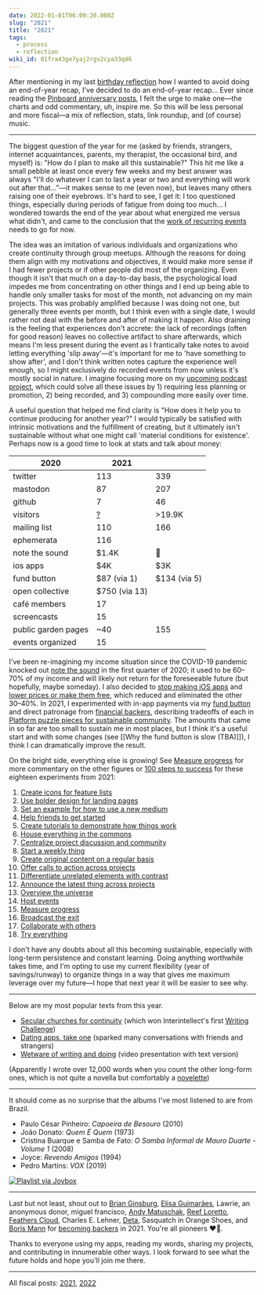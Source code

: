 ```yaml
---
date: 2022-01-01T06:09:20.000Z
slug: "2021"
title: "2021"
tags:
  - process
  - reflection
wiki_id: 01fra43ge7yaj2rgv2cya33q46
---
```

After mentioning in my last [birthday reflection](https://utopia.rosano.ca/thirty-three) how I wanted to avoid doing an end-of-year recap, I've decided to do an end-of-year recap… Ever since reading the [Pinboard anniversary posts](https://blog.pinboard.in/2020/07/pinboard%5Fis%5Feleven/), I felt the urge to make one—the charts and odd commentary, uh, inspire me. So this will be less personal and more fiscal—a mix of reflection, stats, link roundup, and (of course) music.

---

The biggest question of the year for me (asked by friends, strangers, internet acquaintances, parents, my therapist, the occasional bird, and myself) is: "How do I plan to make all this sustainable?" This hit me like a small pebble at least once every few weeks and my best answer was always "I'll do whatever I can to last a year or two and everything will work out after that…"—it makes sense to me (even now), but leaves many others raising one of their eyebrows. It's hard to see, I get it: I too questioned things, especially during periods of fatigue from doing too much… I wondered towards the end of the year about what energized me versus what didn't, and came to the conclusion that the [work of recurring events](https://ephemerata.rosano.ca/01fh30m6w0njmbbt4jayzyr2yq) needs to go for now.

The idea was an imitation of various individuals and organizations who create continuity through group meetups. Although the reasons for doing them align with my motivations and objectives, it would make more sense if I had fewer projects or if other people did most of the organizing. Even though it isn't that much on a day-to-day basis, the psychological load impedes me from concentrating on other things and I end up being able to handle only smaller tasks for most of the month, not advancing on my main projects. This was probably amplified because I was doing not one, but generally three events per month, but I think even with a single date, I would rather not deal with the before and after of making it happen. Also draining is the feeling that experiences don't accrete: the lack of recordings (often for good reason) leaves no collective artifact to share afterwards, which means I'm less present during the event as I frantically take notes to avoid letting everything 'slip away'—it's important for me to 'have something to show after', and I don't think written notes capture the experience well enough, so I might exclusively do recorded events from now unless it's mostly social in nature. I imagine focusing more on my [upcoming podcast project](https://strolling.rosano.ca), which could solve all these issues by 1) requiring less planning or promotion, 2) being recorded, and 3) compounding more easily over time.

A useful question that helped me find clarity is "How does it help you to continue producing for another year?" I would typically be satisfied with intrinsic motivations and the fulfillment of creating, but it ultimately isn't sustainable without what one might call 'material conditions for existence'. Perhaps now is a good time to look at stats and talk about money:

| 2020                | 2021                                               |              |
| ------------------- | -------------------------------------------------- | ------------ |
| twitter             | 113                                                | 339          |
| mastodon            | 87                                                 | 207          |
| github              | 7                                                  | 46           |
| visitors            | [?](https://utopia.rosano.ca/rethinking-analytics) | \>19.9K      |
| mailing list        | 110                                                | 166          |
| ephemerata          | 116                                                |              |
| note the sound      | $1.4K                                              | 🏁           |
| ios apps            | $4K                                                | $3K          |
| fund button         | $87 (via 1)                                        | $134 (via 5) |
| open collective     | $750 (via 13)                                      |              |
| café members        | 17                                                 |              |
| screencasts         | 15                                                 |              |
| public garden pages | \~40                                               | 155          |
| events organized    | 15                                                 |              |

I've been re-imagining my income situation since the COVID-19 pandemic knocked out [note the sound](https://archive.rosano.ca/tagged/Opus%201/chrono) in the first quarter of 2020; it used to be 60–70% of my income and will likely not return for the foreseeable future (but hopefully, maybe someday). I also decided to [stop making iOS apps](https://ephemerata.rosano.ca/01fmeehzvr3n9q0rkrnf7y2d5c) and [lower prices or make them free](https://rosano.hmm.garden/01fr8tyecqmn1r0r87p86nttw3), which reduced and eliminated the other 30–40%. In 2021, I experimented with in-app payments via my [fund button](https://cafe.rosano.ca/t/the-fund-button/69) and direct patronage from [financial backers](https://rosano.ca/back), describing tradeoffs of each in [Platform puzzle pieces for sustainable community](https://ephemerata.rosano.ca/01fpp2xb6fe3xbpswvfc4pxbmq/#funding-sustainable-income). The amounts that came in so far are too small to sustain me in most places, but I think it's a useful start and with some changes (see \[\[Why the fund button is slow (TBA)\]\]), I think I can dramatically improve the result.

On the bright side, everything else is growing! See [Measure progress](https://rosano.hmm.garden/01fr7dfwen2mq509p64g58swyh) for more commentary on the other figures or [100 steps to success](https://rosano.hmm.garden/01ev1wh0nnpt3nkq2r8msvw9a2) for these eighteen experiments from 2021:

1. [Create icons for feature lists](https://rosano.hmm.garden/01ev1y7rmjztmqdshtvkv714wy)
2. [Use bolder design for landing pages](https://rosano.hmm.garden/01ev20dze3ntrr42beqxh5de80)
3. [Set an example for how to use a new medium](https://rosano.hmm.garden/01evy0fctxpy7sq44zjp5wsc0s)
4. [Help friends to get started](https://rosano.hmm.garden/01f255wk8f42fbg4zv5hsjz6sh)
5. [Create tutorials to demonstrate how things work](https://rosano.hmm.garden/01f256q3jwje2thmfm85jed2cs)
6. [House everything in the commons](https://rosano.hmm.garden/01f74181dwgcqxb7wsmq2rccbx)
7. [Centralize project discussion and community](https://rosano.hmm.garden/01f7421fxs5dc0mh3q12ybwcts)
8. [Start a weekly thing](https://rosano.hmm.garden/01f742dv0nhjf68fmj8g2j0sem)
9. [Create original content on a regular basis](https://rosano.hmm.garden/01f742yqke6ztavvtkm1sxk9j0)
10. [Offer calls to action across projects](https://rosano.hmm.garden/01fpk977ajv81er1am8tvq8qvt)
11. [Differentiate unrelated elements with contrast](https://rosano.hmm.garden/01fag786fd7bn4q0bp4rtm98w7)
12. [Announce the latest thing across projects](https://rosano.hmm.garden/01fag9fff9en1q7jvn1p4trxk4)
13. [Overview the universe](https://rosano.hmm.garden/01fpxpv5ybqs9pdvvcqcch4jj8)
14. [Host events](https://rosano.hmm.garden/01fr70pvqmgqgmxyke7c91s47s)
15. [Measure progress](https://rosano.hmm.garden/01fr7dfwen2mq509p64g58swyh)
16. [Broadcast the exit](https://rosano.hmm.garden/01fr8tyecqmn1r0r87p86nttw3)
17. [Collaborate with others](https://rosano.hmm.garden/01fr92rwd0t0bcjbwhmtn18pxk)
18. [Try everything](https://rosano.hmm.garden/01fr93m10a9rye2gnczd7anhpc)

I don't have any doubts about all this becoming sustainable, especially with long-term persistence and constant learning. Doing anything worthwhile takes time, and I'm opting to use my current flexibility (year of savings/runway) to organize things in a way that gives me maximum leverage over my future—I hope that next year it will be easier to see why.

---

Below are my most popular texts from this year.

* [Secular churches for continuity](https://utopia.rosano.ca/secular-churches-for-continuity) (which won Interintellect's first [Writing Challenge](https://twitter.com/TheAnnaGat/status/1475935980142141448))
* [Dating apps, take one](https://utopia.rosano.ca/dating-apps-take-one) (sparked many conversations with friends and strangers)
* [Wetware of writing and doing](https://utopia.rosano.ca/wetware-of-writing-and-doing) (video presentation with text version)

(Apparently I wrote over 12,000 words when you count the other long-form ones, which is not quite a novella but comfortably a [novelette](https://en.wikipedia.org/wiki/Novella#Versus%5Fnovelette))

---

It should come as no surprise that the albums I've most listened to are from Brazil.

* Paulo César Pinheiro: _Capoeira de Besouro_ (2010)
* João Donato: _Quem É Quem_ (1973)
* Cristina Buarque e Samba de Fato: _O Samba Informal de Mauro Duarte - Volume 1_ (2008)
* Joyce: _Revendo Amigos_ (1994)
* Pedro Martins: _VOX_ (2019)

[![Playlist via Joybox](https://static.rosano.ca/joybox/_JBXPlaylistButton.svg)](https://go.rosano.ca/2021-music)

---

Last but not least, shout out to [Brian Ginsburg](https://brianginsburg.com), [Elisa Guimarães](https://elisa.hmm.garden), Lawrie, an anonymous donor, miguel francisco, [Andy Matuschak](https://andymatuschak.org), [Reef Loretto](https://www.reefloretto.com), [Feathers Cloud](https://feathers.cloud), Charles E. Lehner, [Deta](https://deta.space), Sasquatch in Orange Shoes, and [Boris Mann](https://bmannconsulting.com) for [becoming backers](https://rosano.ca/back) in 2021\. You're all pioneers ❤️💫.

Thanks to everyone using my apps, reading my words, sharing my projects, and contributing in innumerable other ways. I look forward to see what the future holds and hope you'll join me there.

---

All fiscal posts: [2021](https://utopia.rosano.ca/2021), [2022](https://utopia.rosano.ca/2022)
